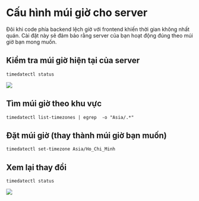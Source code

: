 # Cấu hình múi giờ cho server
Đôi khi code phía backend lệch giờ với frontend khiến thời gian không nhất quán. Cài đặt này sẽ đảm bảo rằng server của bạn hoạt động đúng theo múi giờ bạn mong muốn.

## Kiểm tra múi giờ hiện tại của server
```
timedatectl status
```
<img src="https://i.imgur.com/EZBR2s9.png" />

## Tìm múi giờ theo khu vực
```
timedatectl list-timezones | egrep  -o "Asia/.*"
```

## Đặt múi giờ (thay thành múi giờ bạn muốn)
```
timedatectl set-timezone Asia/Ho_Chi_Minh
```

## Xem lại thay đổi
```
timedatectl status
```
<img src="https://i.imgur.com/Vy7Qwrx.png">
